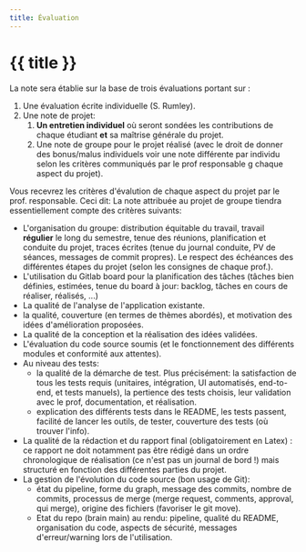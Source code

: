 ```yaml
---
title: Évaluation
---
```


# {{ title }}

La note sera établie sur la base de trois évaluations portant sur :

1. Une évaluation écrite individuelle (S. Rumley).
1. Une note de projet:
    1. **Un entretien individuel** où seront sondées les contributions de chaque étudiant **et** sa maîtrise générale du projet.
    1. Une note de groupe pour le projet réalisé (avec le droit de donner des bonus/malus individuels voir une note différente par individu selon les critères communiqués par le prof responsable g chaque aspect du projet). 

Vous recevrez les critères d'évalution de chaque aspect du projet par le prof. responsable. Ceci dit:
La note attribuée au projet de groupe tiendra essentiellement compte des critères suivants:
 
- L'organisation du groupe: distribution équitable du travail, travail **régulier** le long du semestre, tenue des réunions, planification et conduite du projet, traces écrites (tenue du journal conduite, PV de séances, messages de commit propres). Le respect des échéances des différentes étapes du projet (selon les consignes de chaque prof.).
- L'utilisation du Gitlab board pour la planification des tâches (tâches bien définies, estimées, tenue du board à jour: backlog, tâches en cours de réaliser, réalisés, ...)	
- La qualité de l'analyse de l'application existante.
- la qualité, couverture (en termes de thèmes abordés), et motivation des idées d'amélioration
  proposées.
- La qualité de la conception et la réalisation des idées validées.
- L'évaluation du code source soumis (et le fonctionnement des différents modules et conformité aux attentes).
- Au niveau des tests: 
    - la qualité de la démarche de test. Plus précisément: la satisfaction de tous les tests requis (unitaires, intégration, UI automatisés, end-to-end, et tests manuels), la pertience des tests choisis, leur validation avec le prof, documentation, et réalisation. 
    - explication des différents tests dans le README, les tests passent, facilité de lancer les outils, de tester, couverture des tests (où trouver l'info).
- La qualité de la rédaction et du rapport final (obligatoirement en Latex) : ce rapport ne doit
  notamment pas être rédigé dans un ordre chronologique de réalisation (ce n'est pas un journal de
  bord !) mais structuré en fonction des différentes parties du projet.
- La gestion de l'évolution du code source (bon usage de Git): 
    - état du pipeline, forme du graph, message des commits, nombre de commits, processus de merge (merge request, comments, approval, qui merge), origine des fichiers (favoriser le git move). 			
    - Etat du repo (brain main) au rendu: pipeline, qualité du README, organisation du code, aspects de sécurité, messages d'erreur/warning lors de l'utilisation.
				

